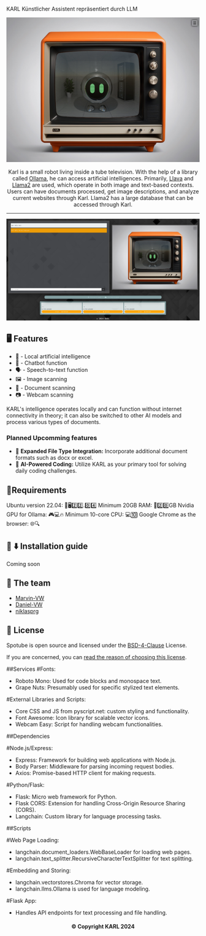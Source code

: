 
KARL
Künstlicher Assistent repräsentiert durch LLM

<div align="center">
  <img width="600" src="samples/Karl.png" alt="KARL">

Karl is a small robot living inside a tube television. With the help of a library called [Ollama](https://github.com/ollama/ollama), he can access artificial intelligences. Primarily, [Llava](https://ollama.ai/library/llava) and [Llama2](https://ollama.ai/library/llama2) are used, which operate in both image and text-based contexts. Users can have documents processed, get image descriptions, and analyze current websites through Karl. Llama2 has a large database that can be accessed through Karl.

---

![Karl is Ready](samples/Karl-Ready.png)

</div>

## 🖥️ Features

- 🤖 - Local artificial intelligence
- 💬 - Chatbot function
- 🗣️ - Speech-to-text function
- 🖼️ - Image scanning
- 📄 - Document scanning
- 📷 - Webcam scanning

KARL's intelligence operates locally and can function without internet connectivity in theory; it can also be switched to other AI models and process various types of documents.

### Planned Upcomming features

- 🔗 **Expanded File Type Integration:** Incorporate additional document formats such as docx or excel.
- 🤖 **AI-Powered Coding:** Utilize KARL as your primary tool for solving daily coding challenges.



## 📝Requirements

Ubuntu version 22.04: 🐧🖥️2️⃣2️⃣.0️⃣4️⃣
Minimum 20GB RAM: 💾2️⃣0️⃣GB
Nvidia GPU for Ollama: 🎮💻🔥
Minimum 10-core CPU: 💻🔟
Google Chrome as the browser: 🌐🔍


## 📜 ⬇️ Installation guide

Coming soon



## 👥 The team

- [Marvin-VW](https://github.com/Marvin-VW)
- [Daniel-VW](https://github.com/Daniel-VW)
- [niklasprg](https://github.com/niklasprg)

## 💼 License

Spotube is open source and licensed under the [BSD-4-Clause](/LICENSE) License.

If you are concerned, you can [read the reason of choosing this license](https://dev.to/krtirtho/choosing-open-source-license-wisely-1m3p).

##Services
#Fonts:

- Roboto Mono: Used for code blocks and monospace text.
- Grape Nuts: Presumably used for specific stylized text elements.
  
#External Libraries and Scripts:
- Core CSS and JS from pyscript.net: custom styling and functionality.
- Font Awesome: Icon library for scalable vector icons.
- Webcam Easy: Script for handling webcam functionalities.

##Dependencies

#Node.js/Express:
- Express: Framework for building web applications with Node.js.
- Body Parser: Middleware for parsing incoming request bodies.
- Axios: Promise-based HTTP client for making requests.
  
#Python/Flask:
- Flask: Micro web framework for Python.
- Flask CORS: Extension for handling Cross-Origin Resource Sharing (CORS).
- Langchain: Custom library for language processing tasks.

##Scripts

#Web Page Loading:
- langchain.document_loaders.WebBaseLoader for loading web pages.
- langchain.text_splitter.RecursiveCharacterTextSplitter for text splitting.
  
#Embedding and Storing:
- langchain.vectorstores.Chroma for vector storage.
- langchain.llms.Ollama is used for language modeling.
  
#Flask App:
- Handles API endpoints for text processing and file handling.

<div align="center"><h4>© Copyright KARL 2024</h4></div>

